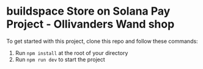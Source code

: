 # buildspace Store on Solana Pay Project - Ollivanders Wand shop


To get started with this project, clone this repo and follow these commands:

1. Run `npm install` at the root of your directory
2. Run `npm run dev` to start the project


